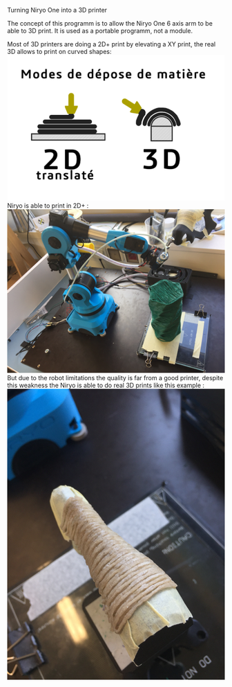 
Turning Niryo One into a 3D printer

The concept of this programm is to allow the Niryo One 6 axis arm to be able to 3D print. It is used as a portable programm, not a module.

Most of 3D printers are doing a 2D+ print by elevating a XY print, the real 3D allows to print on curved shapes:
![Difference between 2D+ and 3D](https://github.com/Tmehault/cartesian-path/blob/developpement/Pictures/2D-3D.png)
Niryo is able to print in 2D+ :
![Niryo 2D+ print](https://github.com/Tmehault/cartesian-path/blob/developpement/Pictures/IMG_1713.jpg)
But due to the robot limitations the quality is far from a good printer, despite this weakness the Niryo is able to do real 3D prints like this example :
![Niryo 3D print](https://github.com/Tmehault/cartesian-path/blob/developpement/Pictures/IMG_1676.jpg)

